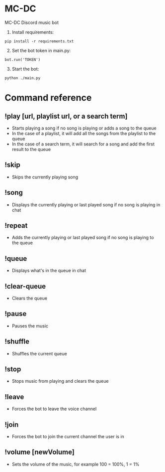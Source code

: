 # MC-DC
MC-DC Discord music bot

1. Install requirements:

```
pip install -r requirements.txt
```

2. Set the bot token in main.py:
```
bot.run('TOKEN')
```

3. Start the bot:

```
python ./main.py
```

# Command reference

## !play [url, playlist url, or a search term]

- Starts playing a song if no song is playing or adds a song to the queue
- In the case of a playlist, it will add all the songs from the playlist to the queue
- In the case of a search term, it will search for a song and add the first result to the queue

## !skip

- Skips the currently playing song

## !song

- Displays the currently playing or last played song if no song is playing in chat

## !repeat

- Adds the currently playing or last played song if no song is playing to the queue

## !queue

- Displays what's in the queue in chat

## !clear-queue

- Clears the queue

## !pause

- Pauses the music

## !shuffle

- Shuffles the current queue

## !stop

- Stops music from playing and clears the queue

## !leave

- Forces the bot to leave the voice channel

## !join

- Forces the bot to join the current channel the user is in

## !volume [newVolume]

- Sets the volume of the music, for example 100 = 100%, 1 = 1%